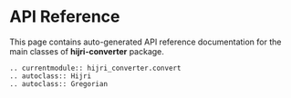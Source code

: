 # API Reference

This page contains auto-generated API reference documentation for the main
classes of **hijri-converter** package.

```{eval-rst}
.. currentmodule:: hijri_converter.convert
.. autoclass:: Hijri
.. autoclass:: Gregorian
```
